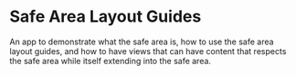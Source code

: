 # Safe Area Layout Guides

An app to demonstrate what the safe area is, how to use the safe area layout guides, and how to have views that can have content that respects the safe area while itself extending into the safe area.
